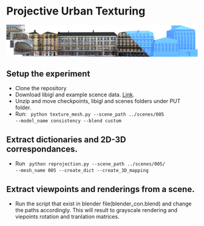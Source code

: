 # Projective Urban Texturing

![img](teaser_iccv_2.png)

## Setup the experiment
* Clone the repository
* Download libigl and example scence data. [Link](https://ucy-my.sharepoint.com/:u:/g/personal/ygeorg01_ucy_ac_cy/EclwsJHnDlxLhZzg8HFBPUAB0ZgJdxb475k9Joaf5SGZZg?e=kiiwBz).
* Unzip and move checkpoints, libigl and scenes folders under PUT folder. 
* Run:
<code> python texture_mesh.py --scene_path ../scenes/005 --model_name consistency --blend custom </code>


## Extract dictionaries and 2D-3D correspondances.
* Run <code> python reprojection.py --scene_path ../scenes/005/ --mesh_name 005 --create_dict --create_3D_mapping </code>

## Extract viewpoints and renderings from a scene.
* Run the script that exist in blender file(blender_con.blend) and change the paths accordingly. This will result to grayscale rendering and viepoints rotation and tranlation matrices.
